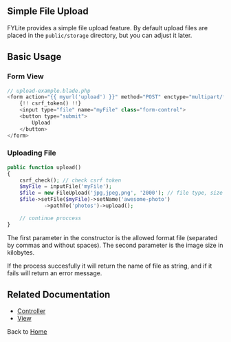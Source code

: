 ## Simple File Upload

FYLite provides a simple file upload feature. By default upload files are placed in the `public/storage` directory, but you can adjust it later.

## Basic Usage

### Form View
```php
// upload-example.blade.php
<form action="{{ myurl('upload') }}" method="POST" enctype="multipart/form-data">
    {!! csrf_token() !!} 
    <input type="file" name="myFile" class="form-control">
    <button type="submit">
        Upload
    </button>
</form>
```

### Uploading File
```php
public function upload()
{
    csrf_check(); // check csrf token
    $myFile = inputFile('myFile');
    $file = new FileUpload('jpg,jpeg,png', '2000'); // file type, size in Kilobytes
    $file->setFile($myFile)->setName('awesome-photo')
            ->pathTo('photos')->upload();

    // continue proccess
}
```
The first parameter in the constructor is the allowed format file (separated by commas and without spaces). The second parameter is the image size in kilobytes.

If the process succesfully it will return the name of file as string, and if it fails will return an error message.

## Related Documentation
* [Controller](https://github.com/biobii/fylite/blob/master/docs/controller.md)
* [View](https://github.com/biobii/fylite/blob/master/docs/view.md)

Back to [Home](https://github.com/biobii/fylite)


